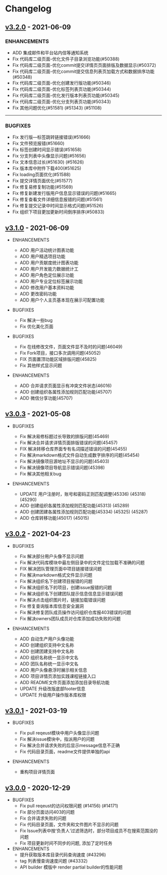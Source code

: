 # Changelog
## [v3.2.0](https://forgeplus.trustie.net/projects/jasder/forgeplus/releases) - 2021-06-09

### ENHANCEMENTS
  * ADD 集成邮件和平台站内信等通知系统
  * Fix 代码库二级页面-优化文件子目录浏览功能(#50388)
  * Fix 代码库二级页面-优化commit提交详情页页面排版及数据显示(#50372)
  * Fix 代码库二级页面-优化commit提交信息列表页加载方式和数据排序功能(#50348)
  * Fix 代码库二级页面-优化创建发行版功能(#50346)
  * Fix 代码库二级页面-优化标签列表页功能(#50344)
  * Fix 代码库二级页面-优化发行版本列表页功能(#50345)
  * Fix 代码库二级页面-优化分支列表页功能(#50343)
  * Fix 其他问题优化(#51581) (#51343) (#51108)

---

### BUGFIXES
  * Fix 发行版—标签跳转链接错误(#51666)
  * Fix 文件预览报错(#51660)
  * Fix 标签创建时间显示错误(#51658)
  * Fix 分支列表中头像显示问题(#51656)
  * Fix 文本信息过长(#51630) (#51626)
  * Fix 版本库中附件下载400(#51625)
  * Fix loading页面优化(#51588)
  * Fix 提交详情页面优化(#51577)
  * Fix 修复易修复制功能(#51569)
  * Fix 修复新建发行版用户信息显示错误的问题(#51665)
  * Fix 修复查看文件详细信息报错的问题(#51561)
  * Fix 修复提交记录中时间显示格式问题(#51526)
  * Fix 组织下项目更加更新时间倒序排序(#50833)


## [v3.1.0](https://forgeplus.trustie.net/projects/jasder/forgeplus/releases) - 2021-06-09

* ENHANCEMENTS
  * ADD 用户活动统计图表功能
  * ADD 用户精选项目功能
  * ADD 用户贡献度统计图表功能
  * ADD 用户开发能力数据统计工
  * ADD 用户角色定位展示功能
  * ADD 用户专业定位标签展示功能
  * ADD 修改用户基本资料功能
  * ADD 更改密码功能
  * ADD 用户个人主页基本现在展示可配置功能

* BUGFIXES
  * Fix 解决一些bug
  * Fix 优化美化页面


* BUGFIXES
  * Fix 在线修改文件，页面文件显不及时的问题(46049)
  * Fix Fork项目，接口多次调用问题(45052)
  * FIX 页面置顶功能区域排版问题(45825)
  * Fix 其他样式显示问题

* ENHANCEMENTS
  * ADD 合并请求页面显示有冲突文件状态(46016)
  * ADD 创建组织各属性添加规则匹配功能(45707)
  * ADD 微信分享功能(45707)

## [v3.0.3](https://forgeplus.trustie.net/projects/jasder/forgeplus/releases) - 2021-05-08

* BUGFIXES
  * Fix 解决易修标题过长导致的排版问题(45469)
  * Fix 解决合并请求详情页面排版错误的问题(45457)
  * FIX 解决转移仓库界面专有名词描述错误的问题(45455)
  * Fix 解决markdown格式文件自动生成数字排序的问题(45454)
  * Fix 解决镜像项目源地址不显示的问题(45403)
  * Fix 解决镜像项目导航显示错误问题(45398)
  * Fix 解决其他相关bug

* ENHANCEMENTS
  * UPDATE 用户注册时，账号和密码正则匹配调整(45336) (45318) (45290)
  * ADD 创建组织各属性添加规则匹配功能(45313) (45289)
  * ADD 创建团建各属性添加规则匹配功能(45334) (45325) (45287)
  * ADD 仓库转移功能(45017) (45015)
 
## [v3.0.2](https://forgeplus.trustie.net/projects/jasder/forgeplus/releases) - 2021-04-23

* BUGFIXES
  * Fix 解决部分用户头像不显示问题
  * Fix 解决代码库模块中最左侧目录中的文件定位加载不准确的问题
  * FIX 解决团队管理页面中项目链接错误问题
  * Fix 解决markdown格式文件显示问题
  * Fix 解决组织名下创建项目报错的问题
  * Fix 解决组织名下的项目，创建issue报错的问题
  * Fix 解决组织名下创建团队提示信息信息显示错误问题
  * Fix 解决点击组织图片时，链接加载错误问题
  * Fix 修复查询版本库信息安全漏洞
  * Fix 解决修复团队成员操作访问组织仓库报403错误的问题
  * Fix 解决owners团队成员对仓库添加成功失败的问题

* ENHANCEMENTS
  * ADD 自动生产用户头像功能
  * ADD 创建组织支持中文名称
  * ADD 创建团建支持中文名称
  * ADD 组织名称统一显示中文名
  * ADD 团队名称统一显示中文名
  * ADD 用户头像悬浮时展示相关信息
  * ADD 项目详情页添加实践课程链接入口
  * ADD README文件页面添加添加目录导航功能
  * UPDATE 升级改版底部footer信息
  * UPDATE 升级用户操作版本库权限

## [v3.0.1](https://forgeplus.trustie.net/projects/jasder/forgeplus/releases) - 2021-03-19

* BUGFIXES
  * Fix pull reqeust模块中用户头像显示问题
  * Fix 解决issue模块中，指派用户的问题
  * Fix 解决合并请求失败的后显示message信息不正确
  * Fix 代码目录页面，readme文件提供单独的api

* ENHANCEMENTS
  * 重构项目详情页面

## [v3.0.0](https://forgeplus.trustie.net/projects/jasder/forgeplus/releases) - 2020-12-29

* BUGFIXES
  * Fix pull reqeust的访问权限问题 (#14156) (#14171)
  * Fix 部分页面访问403的问题
  * Fix 合并请求失败的问题
  * Fix 代码目录页面，文件夹和文件图片不显示的问题
  * Fix Issue列表中按‘负责人’过滤筛选时，部分项目成员不在搜索范围没的问题
  * Fix 项目更新时间不同步的问题, 添加了定时任务
* ENHANCEMENTS
  * 提升获取版本库目录代码查询速度 (#43296)
  * tag 列表慢查询速度问题 (#43332)
  * API builder 模版中 render partial builder的性能问题
